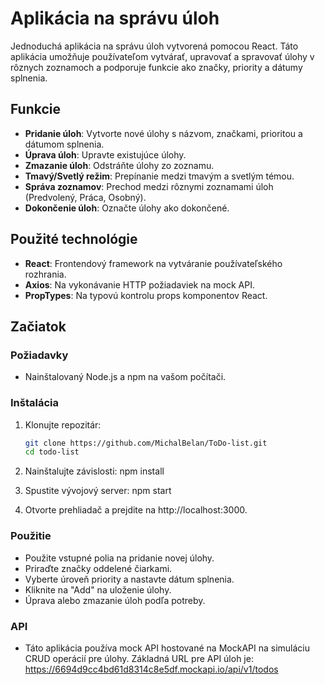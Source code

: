 # Aplikácia na správu úloh

Jednoduchá aplikácia na správu úloh vytvorená pomocou React. 
Táto aplikácia umožňuje používateľom vytvárať, upravovať a spravovať úlohy v rôznych zoznamoch a podporuje funkcie ako značky, priority a dátumy splnenia.

## Funkcie

- **Pridanie úloh**: Vytvorte nové úlohy s názvom, značkami, prioritou a dátumom splnenia.
- **Úprava úloh**: Upravte existujúce úlohy.
- **Zmazanie úloh**: Odstráňte úlohy zo zoznamu.
- **Tmavý/Svetlý režim**: Prepínanie medzi tmavým a svetlým témou.
- **Správa zoznamov**: Prechod medzi rôznymi zoznamami úloh (Predvolený, Práca, Osobný).
- **Dokončenie úloh**: Označte úlohy ako dokončené.

## Použité technológie

- **React**: Frontendový framework na vytváranie používateľského rozhrania.
- **Axios**: Na vykonávanie HTTP požiadaviek na mock API.
- **PropTypes**: Na typovú kontrolu props komponentov React.

## Začiatok

### Požiadavky

- Nainštalovaný Node.js a npm na vašom počítači.

### Inštalácia

1. Klonujte repozitár:

   ```bash
   git clone https://github.com/MichalBelan/ToDo-list.git
   cd todo-list
   
2. Nainštalujte závislosti:
   npm install
   
3. Spustite vývojový server:
   npm start
   
4. Otvorte prehliadač a prejdite na http://localhost:3000. 
   
### Použitie
- Použite vstupné polia na pridanie novej úlohy.
- Priraďte značky oddelené čiarkami.
- Vyberte úroveň priority a nastavte dátum splnenia.
- Kliknite na "Add" na uloženie úlohy.
- Úprava alebo zmazanie úloh podľa potreby.

### API
- Táto aplikácia používa mock API hostované na MockAPI na simuláciu CRUD operácií pre úlohy. Základná URL pre API úloh je:
  https://6694d9cc4bd61d8314c8e5df.mockapi.io/api/v1/todos
